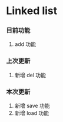 # Linked list #

### 目前功能 ###
1. add 功能

### 上次更新 ###
1. 新增 del 功能

### 本次更新 ###
1. 新增 save 功能
2. 新增 load 功能

